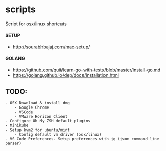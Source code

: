 # scripts

Script for osx/linux shortcuts

#### SETUP

- http://sourabhbajaj.com/mac-setup/

#### GOLANG

- https://github.com/quii/learn-go-with-tests/blob/master/install-go.md
- https://golang.github.io/dep/docs/installation.html

## TODO:

    - OSX Download & install dmg
        - Google Chrome
        - VSCode
        - VMware Horizon Client
    - Configure Oh My ZSH default plugins
    - Minikube
	- Setup kvm2 for ubuntu/mint
        - Config default vm driver (osx/linux)
    - VS Code Preferences. Setup preferences with jq (json command line parser)

